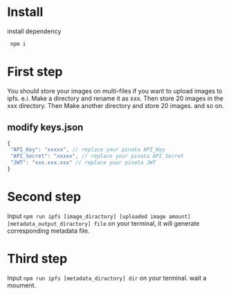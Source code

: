 # Install
  install dependency
  ```javascript
   npm i
  ```
# First step
  You should store your images on multi-files if you want to upload images to ipfs. e.i. Make a directory and rename it as xxx. Then store 20 images in the xxx
  directory. Then Make another directory and store 20 images. and so on.
  ## modify keys.json
   ```javascript
   {
    "API_Key": "xxxxx", // replace your pinata API_Key
    "API_Secret": "xxxxx", // replace your pinata API_Secret
    "JWT": "xxx.xxx.xxx" // replace your pinata JWT
   }
   ```
# Second step
  Input `npm run ipfs [image_diractory] [uploaded image amount] [metadata_output_diractory] file` on your terminal, it will generate corresponding
  metadata file.
# Third step
  Input `npm run ipfs [metadata_diractory] dir` on your terminal. wait a moument. 
